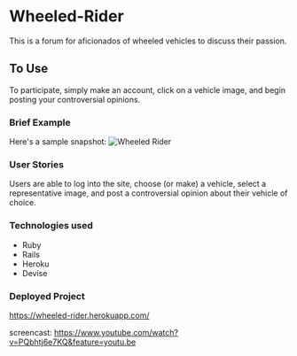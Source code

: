 # Wheeled-Rider

This is a forum for aficionados of wheeled vehicles to discuss their passion.

## To Use
To participate, simply make an account, click on a vehicle image, and begin posting your controversial opinions.


### Brief Example
Here's a sample snapshot:
![Wheeled Rider](https://i.imgur.com/l2T6Vg0.jpg)


### User Stories
Users are able to log into the site, choose (or make) a vehicle, select a representative image, and post a controversial opinion about their vehicle of choice.

### Technologies used
 * Ruby
 * Rails
 * Heroku
 * Devise

### Deployed Project
https://wheeled-rider.herokuapp.com/

screencast:   https://www.youtube.com/watch?v=PQbhtj6e7KQ&feature=youtu.be

<!-- Good job on the readme.  Screenshot is a nice touch.  Also include instructions on how to run the app locally. -->
<!-- Also, make sure your ERD reflects your current project, so make sure it includes comments -->
<!-- Also in terms of file structure, these outermost files should be inside of the Wheeled-Rider directory -->
